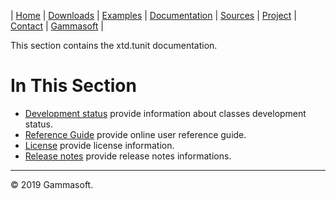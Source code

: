 | [Home](home.md) | [Downloads](downloads.md) | [Examples](examples.md) | [Documentation](documentation.md) | [Sources](https://github.com/gammasoft71/xtd.tunit) | [Project](https://sourceforge.net/projects/tunitpro/) | [Contact](contact.md) | [Gammasoft](https://gammasoft71.wixsite.com/gammasoft) |

This section contains the xtd.tunit documentation. ​

# In This Section

* [Development status](development_status.md) provide information about classes development status.
* [Reference Guide](https://codedocs.xyz/gammasoft71/xtd.tunit/) provide online user reference guide.
* [License](license.md) provide license information.
* [Release notes](release_notes.md) provide release notes informations.

______________________________________________________________________________________________

© 2019 Gammasoft.
